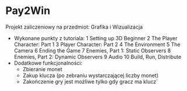 # Pay2Win
Projekt zaliczeniowy na przedmiot: Grafika i Wizualizacja
- Wykonane punkty z tutoriala:
    1 Setting up 3D Beginner
    2 The Player Character: Part 1
    3 Player Character: Part 2
    4 The Environment
    5 The Camera
    6 Ending the Game
    7 Enemies, Part 1: Static Observers
    8 Enemies, Part 2: Dynamic Observers
    9 Audio
    10 Build, Run, Distribute
- Dodatkowe funkcjonalności:
    - Zbieranie monet
    - Zakup klucza (po zebraniu wystarczającej liczby monet)
    - Zakończenie gry jest możliwe tylko gdy gracz ma klucz` 
